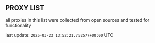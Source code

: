 ## PROXY LIST

all proxies in this list were collected from open sources and tested for functionality

last update: `2025-03-23 13:52:21.752577+00:00` UTC